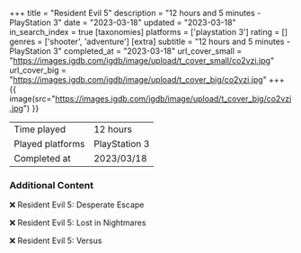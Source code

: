 +++
title = "Resident Evil 5"
description = "12 hours and 5 minutes - PlayStation 3"
date = "2023-03-18"
updated = "2023-03-18"
in_search_index = true
[taxonomies]
platforms = ['playstation 3']
rating = []
genres = ['shooter', 'adventure']
[extra]
subtitle = "12 hours and 5 minutes - PlayStation 3"
completed_at = "2023-03-18"
url_cover_small = "https://images.igdb.com/igdb/image/upload/t_cover_small/co2vzi.jpg"
url_cover_big = "https://images.igdb.com/igdb/image/upload/t_cover_big/co2vzi.jpg"
+++
{{ image(src="https://images.igdb.com/igdb/image/upload/t_cover_big/co2vzi.jpg") }}

|              |            |
| ------------ | ---------- |
| Time played  | 12 hours |
| Played platforms    | PlayStation 3 |
| Completed at | 2023/03/18 |



### Additional Content


❌ Resident Evil 5: Desperate Escape

❌ Resident Evil 5: Lost in Nightmares

❌ Resident Evil 5: Versus
